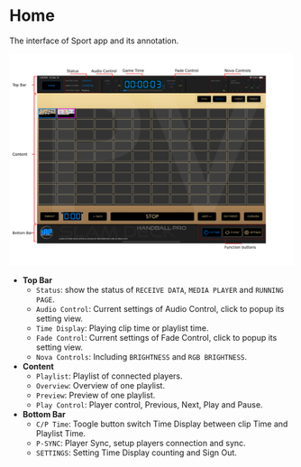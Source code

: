 # Home

The interface of Sport app and its annotation.

![Home Page](home_interface.png)

* **Top Bar**
    - `Status`: show the status of `RECEIVE DATA`, `MEDIA PLAYER` and `RUNNING PAGE`.
    - `Audio Control`: Current settings of Audio Control, click to popup its setting view.
    - `Time Display`: Playing clip time or playlist time.
    - `Fade Control`: Current settings of Fade Control, click to popup its setting view.
    - `Nova Controls`: Including `BRIGHTNESS` and `RGB BRIGHTNESS`.
* **Content**
    - `Playlist`: Playlist of connected players.
    - `Overview`: Overview of one playlist. 
    - `Preview`: Preview of one playlist.
    - `Play Control`: Player control, Previous, Next, Play and Pause.
* **Bottom Bar**
    - `C/P Time`: Toogle button switch Time Display between clip Time and Playlist Time.
    - `P-SYNC`: Player Sync, setup players connection and sync.
    - `SETTINGS`: Setting Time Display counting and Sign Out. 
